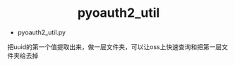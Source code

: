 <h1 align="center">pyoauth2_util</h1>

- pyoauth2_util.py

把uuid的第一个值提取出来，做一层文件夹，可以让oss上快速查询和把第一层文件夹给去掉
